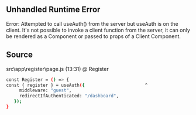 
## Unhandled Runtime Error

Error: Attempted to call useAuth() from the server but useAuth is on the client. It's not possible to invoke a client function from the server, it can only be rendered as a Component or passed to props of a Client Component.

## Source

src\app\register\page.js (13:31) @ Register

```bash
const Register = () => {
const { register } = useAuth({                       ^
     middleware: "guest",
     redirectIfAuthenticated: "/dashboard",
   });
}
```
